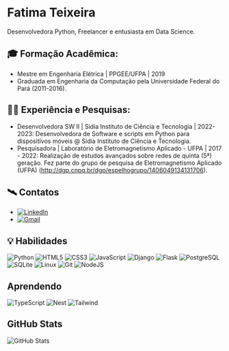 # Fatima Teixeira

Desenvolvedora Python, Freelancer e entusiasta em Data Science. 

## 🎓 Formação Acadêmica:

- Mestre em Engenharia Elétrica | PPGEE/UFPA | 2019
- Graduada em Engenharia da Computação pela Universidade Federal do Pará (2011-2016).

## 👩‍💻 Experiência e Pesquisas:
- Desenvolvedora SW II | Sidia Instituto de Ciência e Tecnologia | 2022-2023: 
   Desenvolvedora de Software e scripts em Python para dispositivos móveis @ Sidia Instituto de Ciência e Tecnologia.
- Pesquisadora | Laboratório de Eletromagnetismo Aplicado - UFPA | 2017 - 2022: 
   Realização de estudos avançados sobre redes de quinta (5ª) geração.
   Fez parte do grupo de pesquisa de Eletromagnetismo Aplicado (UFPA) (http://dgp.cnpq.br/dgp/espelhogrupo/1406049134131706).

## 🛰 Contatos
- [![LinkedIn](https://img.shields.io/badge/LinkedIn-000?style=for-the-badge&logo=linkedin&logoColor=0E76A8)](https://www.linkedin.com/in/teixeira-fatima/)
- [![Gmail](https://img.shields.io/badge/Gmail-333333?style=for-the-badge&logo=gmail&logoColor=red)](mailto:fatima.fpat@gmail.com)

## 💡 Habilidades
![Python](https://img.shields.io/badge/Python-000?style=for-the-badge&logo=python)
![HTML5](https://img.shields.io/badge/HTML5-000?style=for-the-badge&logo=html5)
![CSS3](https://img.shields.io/badge/CSS3-000?style=for-the-badge&logo=css3&logoColor=264CE4)
![JavaScript](https://img.shields.io/badge/JavaScript-000?style=for-the-badge&logo=javascript)
![Django](https://img.shields.io/badge/django-%23092E20.svg?style=for-the-badge&logo=django&logoColor=white)
![Flask](https://img.shields.io/badge/flask-%23000.svg?style=for-the-badge&logo=flask&logoColor=white)
![PostgreSQL](https://img.shields.io/badge/PostgreSQL-000?style=for-the-badge&logo=postgresql)
![SQLite](https://img.shields.io/badge/SQLite-000?style=for-the-badge&logo=sqlite&logoColor=07405E)
![Linux](https://img.shields.io/badge/Linux-000?style=for-the-badge&logo=linux&logoColor=FCC624)
![Git](https://img.shields.io/badge/GIT-E44C30?style=for-the-badge&logo=git&logoColor=white)
![NodeJS](https://img.shields.io/badge/node.js-6DA55F?style=for-the-badge&logo=node.js&logoColor=white)

## Aprendendo

![TypeScript](https://img.shields.io/badge/TypeScript-007ACC?style=for-the-badge&logo=typescript&logoColor=white)
![Nest](https://img.shields.io/badge/nestjs-%23E0234E.svg?style=for-the-badge&logo=nestjs&logoColor=white)
![Tailwind](https://img.shields.io/badge/tailwindcss-%2338B2AC.svg?style=for-the-badge&logo=tailwind-css&logoColor=white)


## GitHub Stats

![GitHub Stats](https://github-readme-stats.vercel.app/api?username=fp-teixeira&theme=transparent&bg_color=000&border_color=30A3DC&show_icons=true&icon_color=30A3DC&title_color=E94D5F&text_color=FFF&hide=stars)
